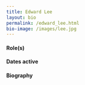 ```yaml
---
title: Edward Lee
layout: bio
permalink: /edward_lee.html
bio-image: /images/lee.jpg
---
```


#### Role(s)

#### Dates active

#### Biography